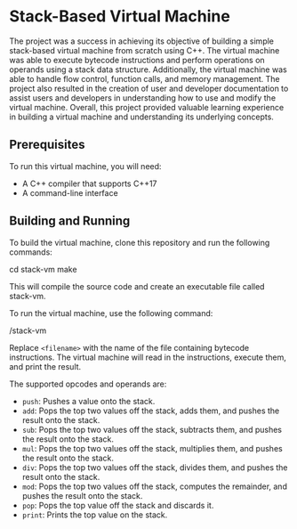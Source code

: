 # Stack-Based Virtual Machine

The project was a success in achieving its objective of building a simple stack-based virtual machine from scratch using C++. The virtual machine was able to execute bytecode instructions and perform operations on operands using a stack data structure. Additionally, the virtual machine was able to handle flow control, function calls, and memory management. The project also resulted in the creation of user and developer documentation to assist users and developers in understanding how to use and modify the virtual machine. Overall, this project provided valuable learning experience in building a virtual machine and understanding its underlying concepts.

## Prerequisites

To run this virtual machine, you will need:

- A C++ compiler that supports C++17
- A command-line interface

## Building and Running

To build the virtual machine, clone this repository and run the following commands:

cd stack-vm
make


This will compile the source code and create an executable file called stack-vm.

To run the virtual machine, use the following command:

/stack-vm <filename>


Replace `<filename>` with the name of the file containing bytecode instructions. The virtual machine will read in the instructions, execute them, and print the result.

The supported opcodes and operands are:

- `push`: Pushes a value onto the stack.
- `add`: Pops the top two values off the stack, adds them, and pushes the result onto the stack.
- `sub`: Pops the top two values off the stack, subtracts them, and pushes the result onto the stack.
- `mul`: Pops the top two values off the stack, multiplies them, and pushes the result onto the stack.
- `div`: Pops the top two values off the stack, divides them, and pushes the result onto the stack.
- `mod`: Pops the top two values off the stack, computes the remainder, and pushes the result onto the stack.
- `pop`: Pops the top value off the stack and discards it.
- `print`: Prints the top value on the stack.
